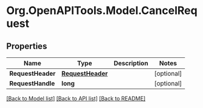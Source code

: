 # Org.OpenAPITools.Model.CancelRequest

## Properties

Name | Type | Description | Notes
------------ | ------------- | ------------- | -------------
**RequestHeader** | [**RequestHeader**](RequestHeader.md) |  | [optional] 
**RequestHandle** | **long** |  | [optional] 

[[Back to Model list]](../README.md#documentation-for-models) [[Back to API list]](../README.md#documentation-for-api-endpoints) [[Back to README]](../README.md)

